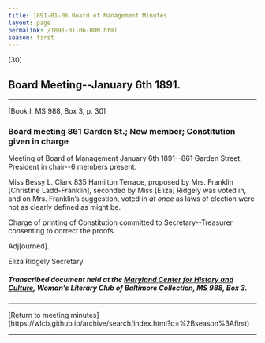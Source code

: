 ```yaml
---
title: 1891-01-06 Board of Management Minutes
layout: page
permalink: /1891-01-06-BOM.html
season: first
---
```


<style>
    #maincontent{
        font-size:1.4em;
    }
</style>
[30]

## Board Meeting--January 6th 1891.
<hr>
[Book I, MS 988, Box 3, p. 30]

### Board meeting 861 Garden St.; New member; Constitution given in charge

Meeting of Board of Management January 6th 1891--861 Garden Street. President in chair--6 members present.

Miss Bessy L. Clark 835 Hamilton Terrace, proposed by Mrs. Franklin [Christine Ladd-Franklin], seconded by Miss [Eliza] Ridgely was voted in, and on Mrs. Franklin’s suggestion, voted in _at once_ as laws of election were not as clearly defined as might be.

Charge of printing of Constitution committed to Secretary--Treasurer consenting to correct the proofs.

Adj[ourned].

Eliza Ridgely
Secretary

##### Transcribed document held at the [Maryland Center for History and Culture](http://mdhs.org/), Woman's Literary Club of Baltimore Collection, MS 988, Box 3. 

<hr>
[Return to meeting minutes](https://wlcb.github.io/archive/search/index.html?q=%2Bseason%3Afirst)
<hr>